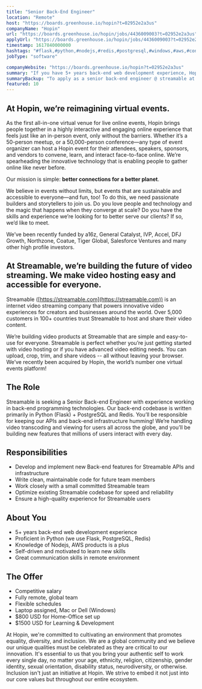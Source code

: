 ```yaml
---
title: "Senior Back-End Engineer"
location: "Remote"
host: "https://boards.greenhouse.io/hopin?t=02952e2a3us"
companyName: "Hopin"
url: "https://boards.greenhouse.io/hopin/jobs/4436009003?t=02952e2a3us"
applyUrl: "https://boards.greenhouse.io/hopin/jobs/4436009003?t=02952e2a3us#app"
timestamp: 1617840000000
hashtags: "#flask,#python,#nodejs,#redis,#postgresql,#windows,#aws,#content,#optimization"
jobType: "software"

companyWebsite: "https://boards.greenhouse.io/hopin?t=02952e2a3us"
summary: "If you have 5+ years back-end web development experience, Hopin has a job opening for a Senior Back-End Engineer"
summaryBackup: "To apply as a senior back-end engineer @ streamable at Hopin, you preferably need to have some knowledge of: #flask, #python, #nodejs."
featured: 10
---
```


## At Hopin, we’re reimagining virtual events.

As the first all-in-one virtual venue for live online events, Hopin brings people together in a highly interactive and engaging online experience that feels just like an in-person event, only without the barriers. Whether it’s a 50-person meetup, or a 50,000-person conference—any type of event organizer can host a Hopin event for their attendees, speakers, sponsors, and vendors to convene, learn, and interact face-to-face online. We’re spearheading the innovative technology that is enabling people to gather online like never before.

Our mission is simple: **better connections for a better planet**. 

We believe in events without limits, but events that are sustainable and accessible to everyone—and fun, too! To do this, we need passionate builders and storytellers to join us. Do you love people and technology and the magic that happens when they converge at scale? Do you have the skills and experience we’re looking for to better serve our clients? If so, we’d like to meet.

We’ve been recently funded by a16z, General Catalyst, IVP, Accel, DFJ Growth, Northzone, Coatue, Tiger Global, Salesforce Ventures and many other high profile investors.

## At Streamable, we’re building the future of video streaming. We make video hosting easy and accessible for everyone.

Streamable ([https://streamable.com](https://streamable.com)) is an internet video streaming company that powers innovative video experiences for creators and businesses around the world. Over 5,000 customers in 100+ countries trust Streamable to host and share their video content.

We’re building video products at Streamable that are simple and easy-to-use for everyone. Streamable is perfect whether you’re just getting started with video hosting or if you have advanced video editing needs. You can upload, crop, trim, and share videos -- all without leaving your browser. We’ve recently been acquired by Hopin, the world’s number one virtual events platform!

## The Role

Streamable is seeking a Senior Back-end Engineer with experience working in back-end programming technologies. Our back-end codebase is written primarily in Python (Flask) + PostgreSQL and Redis. You’ll be responsible for keeping our APIs and back-end infrastructure humming! We’re handling video transcoding and viewing for users all across the globe, and you’ll be building new features that millions of users interact with every day. 

## Responsibilities

*   Develop and implement new Back-end features for Streamable APIs and infrastructure
*   Write clean, maintainable code for future team members
*   Work closely with a small committed Streamable team
*   Optimize existing Streamable codebase for speed and reliability
*   Ensure a high-quality experience for Streamable users 

## About You

*   5+ years back-end web development experience
*   Proficient in Python (we use Flask, PostgreSQL, Redis)
*   Knowledge of Nodejs, AWS products is a plus
*   Self-driven and motivated to learn new skills
*   Great communication skills in remote environment

## The Offer

*   Competitive salary
*   Fully remote, global team
*   Flexible schedules
*   Laptop assigned, Mac or Dell (Windows)
*   $800 USD for Home-Office set up
*   $1500 USD for Learning & Development

At Hopin, we're committed to cultivating an environment that promotes equality, diversity, and inclusion. We are a global community and we believe our unique qualities must be celebrated as they are critical to our innovation. It's essential to us that you bring your authentic self to work every single day, no matter your age, ethnicity, religion, citizenship, gender identity, sexual orientation, disability status, neurodiversity, or otherwise. Inclusion isn't just an initiative at Hopin. We strive to embed it not just into our core values but throughout our entire ecosystem.
